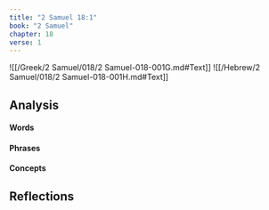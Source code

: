 ```yaml
---
title: "2 Samuel 18:1"
book: "2 Samuel"
chapter: 18
verse: 1
---
```

![[/Greek/2 Samuel/018/2 Samuel-018-001G.md#Text]]
![[/Hebrew/2 Samuel/018/2 Samuel-018-001H.md#Text]]

## Analysis

#### Words

#### Phrases

#### Concepts

## Reflections
